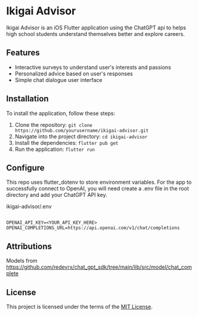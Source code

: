 # Ikigai Advisor

Ikigai Advisor is an iOS Flutter application using the ChatGPT api to helps high school students understand themselves better and explore careers.

## Features

- Interactive surveys to understand user's interests and passions
- Personalized advice based on user's responses
- Simple chat dialogue user interface

## Installation

To install the application, follow these steps:

1. Clone the repository: `git clone https://github.com/yourusername/ikigai-advisor.git`
2. Navigate into the project directory: `cd ikigai-advisor`
3. Install the dependencies: `flutter pub get`
4. Run the application: `flutter run`

## Configure

This repo uses flutter_dotenv to store environment variables. For the app to successfully connect to OpenAI, you will need create a .env file in the root directory and add your ChatGPT API key.

ikigai-advisor/.env

```

OPENAI_API_KEY=<YOUR_API_KEY_HERE>
OPENAI_COMPLETIONS_URL=https://api.openai.com/v1/chat/completions

```

## Attributions

Models from https://github.com/redevrx/chat_gpt_sdk/tree/main/lib/src/model/chat_complete

## License

This project is licensed under the terms of the [MIT License](LICENSE).
